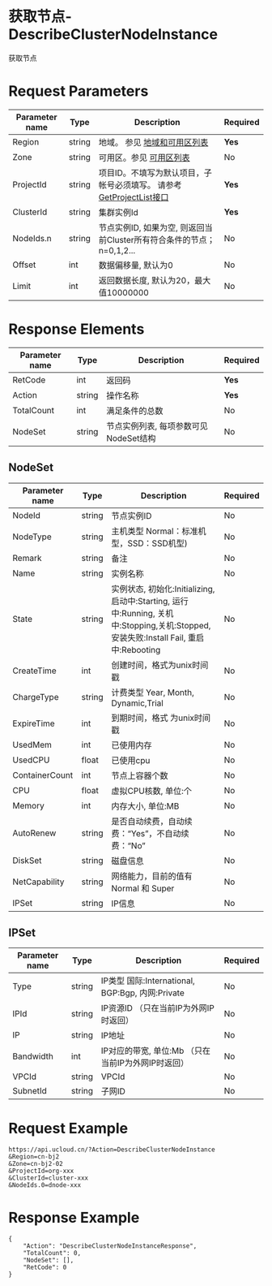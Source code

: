 # 获取节点-DescribeClusterNodeInstance

获取节点

# Request Parameters
|Parameter name|Type|Description|Required|
|---|---|---|---|
|Region|string|地域。 参见 [地域和可用区列表](api/summary/regionlist)|**Yes**|
|Zone|string|可用区。参见 [可用区列表](api/summary/regionlist)|No|
|ProjectId|string|项目ID。不填写为默认项目，子帐号必须填写。 请参考[GetProjectList接口](api/summary/get_project_list)|**Yes**|
|ClusterId|string|集群实例Id |**Yes**|
|NodeIds.n|string|节点实例ID, 如果为空, 则返回当前Cluster所有符合条件的节点；n=0,1,2...|No|
|Offset|int|数据偏移量, 默认为0|No|
|Limit|int|返回数据长度, 默认为20，最大值10000000|No|

# Response Elements
|Parameter name|Type|Description|Required|
|---|---|---|---|
|RetCode|int|返回码|**Yes**|
|Action|string|操作名称|**Yes**|
|TotalCount|int|满足条件的总数|No|
|NodeSet|string|节点实例列表, 每项参数可见NodeSet结构|No|

## NodeSet
|Parameter name|Type|Description|Required|
|---|---|---|---|
|NodeId|string|节点实例ID|No|
|NodeType|string|主机类型  Normal：标准机型，SSD：SSD机型)|No|
|Remark|string|备注|No|
|Name|string|实例名称|No|
|State|string|实例状态, 初始化:Initializing, 启动中:Starting, 运行中:Running, 关机中:Stopping,关机:Stopped, 安装失败:Install Fail, 重启中:Rebooting   |No|
|CreateTime|int|创建时间，格式为unix时间戳|No|
|ChargeType|string|计费类型  Year, Month, Dynamic,Trial|No|
|ExpireTime|int|到期时间，格式 为unix时间戳|No|
|UsedMem|int|已使用内存|No|
|UsedCPU|float|已使用cpu|No|
|ContainerCount|int|节点上容器个数|No|
|CPU|float|虚拟CPU核数, 单位:个|No|
|Memory|int|内存大小, 单位:MB|No|
|AutoRenew|string|是否自动续费，自动续费：“Yes”，不自动续费：“No”|No|
|DiskSet|string|磁盘信息|No|
|NetCapability|string|网络能力，目前的值有Normal 和 Super|No|
|IPSet|string|IP信息|No|

## IPSet
|Parameter name|Type|Description|Required|
|---|---|---|---|
|Type|string|IP类型  国际:International, BGP:Bgp, 内网:Private|No|
|IPId|string|IP资源ID  （只在当前IP为外网IP时返回）|No|
|IP|string|IP地址|No|
|Bandwidth|int|IP对应的带宽, 单位:Mb （只在当前IP为外网IP时返回）|No|
|VPCId|string|VPCId|No|
|SubnetId|string|子网ID|No|

# Request Example
```
https://api.ucloud.cn/?Action=DescribeClusterNodeInstance
&Region=cn-bj2
&Zone=cn-bj2-02
&ProjectId=org-xxx
&ClusterId=cluster-xxx
&NodeIds.0=dnode-xxx
```

# Response Example
```
{
    "Action": "DescribeClusterNodeInstanceResponse", 
    "TotalCount": 0, 
    "NodeSet": [], 
    "RetCode": 0
}
```


